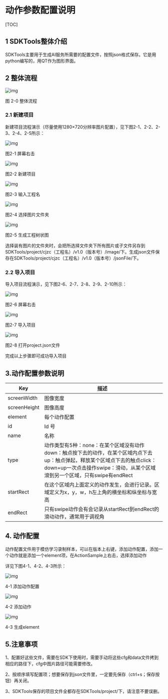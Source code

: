# 动作参数配置说明

[TOC]

## 1 SDKTools整体介绍

SDKTools主要用于生成AI服务所需要的配置文件，按照json格式保存。它是用python编写的，用QT作为图形界面。



## 2 整体流程

![img](../img/Mappath/wpsF0A3.jpg)

图 2-0 整体流程

### 2.1 新建项目

新建项目流程演示（尽量使用1280×720分辨率图片配置），见下图2-1、2-2、2-3、2-4、2-5所示：

![img](../img/Mappath/wpsEB8F.jpg)

图2-1 屏幕右击

![img](../img/Mappath/wpsB0A3.jpg)

图2-2 新建项目

![img](../img/Mappath/wps37BD.jpg)

图2-3 输入工程名

![img](../img/Mappath/wps81E7.jpg)

图2-4 选择图片文件夹

![img](../img/Mappath/2.png)

图2-5 生成工程树状图

选择装有图片的文件夹时，会把所选择文件夹下所有图片或子文件另存到SDKTools/project/cjzc（工程名）/v1.0（版本号）/image/下。生成json文件保存在SDKTools/project/cjzc（工程名）/v1.0（版本号）/jsonFile/下。

### 2.2 导入项目

导入项目流程演示，见下图2-6、2-7、2-8、2-9、2-10所示：

![img](../img/Mappath/wpsDD81.jpg)

图2-6 屏幕右击

![img](../img/Mappath/wps4C1D.jpg)

图2-7 导入项目

![img](../img/Mappath/wps8A84.jpg)

图2-8 打开project.json文件

完成以上步骤即可成功导入项目

## 3.动作配置参数说明

| **Key**      | **描述**                                                     |
| ------------ | ------------------------------------------------------------ |
| screenWidth  | 图像宽度                                                     |
| screenHeight | 图像高度                                                     |
| element      | 每个动作配置                                                 |
| id           | Id 号                                                        |
| name         | 名称                                                         |
| type         | 动作类型有5种：none：在某个区域没有动作down：触点按下去的动作，在某个区域内点下去up：触点弹起，释放某个区域点下去的触点click：down+up一次点击操作swipe：滑动，从某个区域滑到另一个区域，只有swipe有endRect |
| startRect    | 在这个区域内上面定义的动作发生，会进行记录。区域定义为x，y，w，h左上角的横坐标和纵坐标与宽高 |
| endRect      | 只有swipe动作会有会记录从startRect到endRect的滑动动作，通常用于调视角 |

## 4. 动作配置

动作配置文件用于模仿学习录制样本，可以在版本上右键，添加动作配置，添加一个动作就是添加一个element项，在ActionSample上右击，选择添加动作

详见下图4-1、4-2、4-3所示：

![img](../img/Action/wps31DA.tmp.jpg)

4-1 添加动作配置

 

![img](../img/Action/wps31DB.tmp.jpg)

4-2 添加动作

![img](../img/Action/wps31DC.tmp.jpg)

4-3 生成element



## 5.注意事项



1、配置好这些文件，需要在SDK下使用时，需要手动将这些cfg和data文件拷到相应的路径下，cfg中图片路径可能需要修改。

2、按顺序填写配置项；想要保存到json文件里，一定要先保存（ctrl+s；保存按钮）再关闭。

3、SDKTools保存的项目文件全都存在SDKTools/project/下，请注意不要误删。


